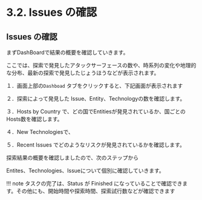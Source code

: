 # 3.2. Issues の確認



## Issues の確認

まずDashBoardで結果の概要を確認していきます。

ここでは、探索で発見したアタックサーフェースの数や、時系列の変化や地理的な分布、最新の探索で発見したじょうほうなどが表示されます。

１．画面上部の`Dashboad` タブをクリックすると、下記画面が表示されます

２．探索によって発見した Issue、Entity、Technologyの数を確認します。

３．Hosts by Country で、どの国でEntitiesが発見されているか、国ごとのHosts数を確認します。

４．New Technologiesで、

５．Recent Issues でどのようなリスクが発見されているかを確認します。

探索結果の概要を確認しましたので、次のステップから

Entites、Technologies、Issueについて個別に確認していきます。

!!! note
    タスクの完了は、Status が Finished になっていることで確認できます。その他にも、開始時間や探索時間、探索試行数などが確認できます
